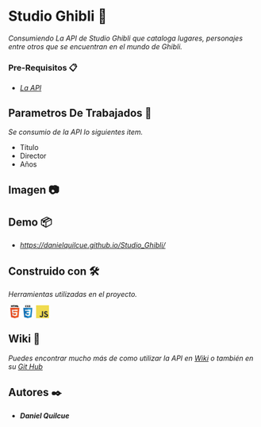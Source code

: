 # Studio Ghibli 📌


_Consumiendo La API de Studio Ghibli que cataloga lugares, personajes entre otros que se encuentran en el mundo de Ghibli._


### Pre-Requisitos 📋

 * _[La API](https://ghibliapi.herokuapp.com/)_ 

## Parametros De Trabajados 🚀

_Se consumio de la API lo siguientes item._

 * Título
 * Director
 * Años



## Imagen 📷

## Demo  📦

* _https://danielquilcue.github.io/Studio_Ghibli/_

## Construido con 🛠️

_Herramientas utilizadas en el proyecto._

 <img align="left" alt="HTML5" width="26px" src="https://raw.githubusercontent.com/github/explore/80688e429a7d4ef2fca1e82350fe8e3517d3494d/topics/html/html.png" />
 <img align="top" alt="CSS3" width="26px" src="https://raw.githubusercontent.com/github/explore/80688e429a7d4ef2fca1e82350fe8e3517d3494d/topics/css/css.png" />
<img align="top" alt="JavaScript" width="26px" src="https://raw.githubusercontent.com/github/explore/80688e429a7d4ef2fca1e82350fe8e3517d3494d/topics/javascript/javascript.png" />



## Wiki 📖

_Puedes encontrar mucho más de como utilizar la API en [Wiki](https://ghibliapi.herokuapp.com/) o también en su [Git Hub](https://github.com/janaipakos/ghibliapi)_

## Autores ✒️

* _**Daniel Quilcue**_ 






